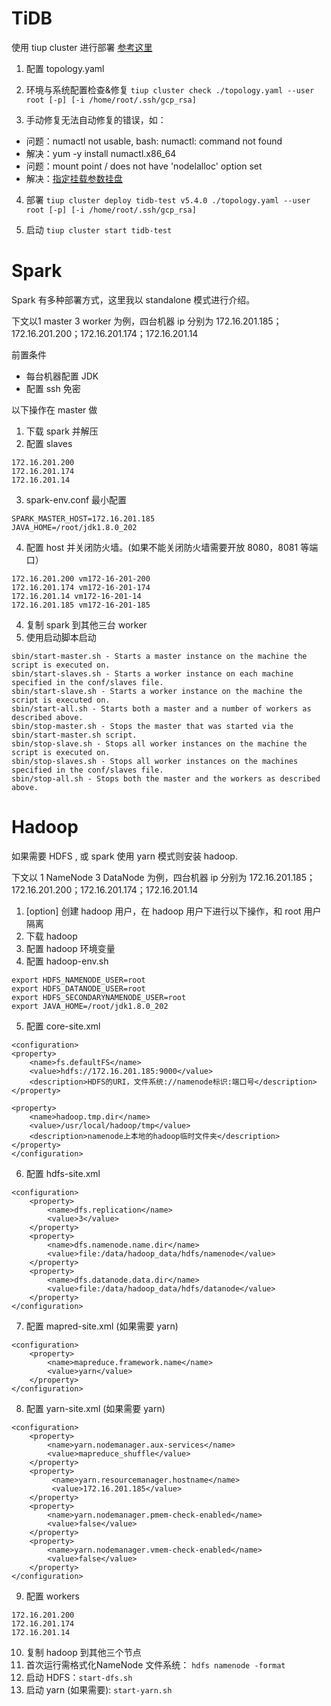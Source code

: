 # TiDB
使用 tiup cluster 进行部署 [参考这里](https://docs.pingcap.com/zh/tidb/stable/production-deployment-using-tiup)
1. 配置 topology.yaml


2. 环境与系统配置检查&修复 `tiup cluster check ./topology.yaml --user root [-p] [-i /home/root/.ssh/gcp_rsa]`


3. 手动修复无法自动修复的错误，如：
- 问题：numactl not usable, bash: numactl: command not found
- 解决：yum -y install numactl.x86_64
- 问题：mount point / does not have 'nodelalloc' option set
- 解决：[指定挂载参数挂盘](https://docs.pingcap.com/tidb/stable/check-before-deployment#mount-the-data-disk-ext4-filesystem-with-options-on-the-target-machines-that-deploy-tikv)


4. 部署 `tiup cluster deploy tidb-test v5.4.0 ./topology.yaml --user root [-p] [-i /home/root/.ssh/gcp_rsa]`


5. 启动 `tiup cluster start tidb-test`

# Spark
Spark 有多种部署方式，这里我以 standalone 模式进行介绍。

下文以1 master 3 worker 为例，四台机器 ip 分别为 172.16.201.185；172.16.201.200；172.16.201.174；172.16.201.14

前置条件
- 每台机器配置 JDK
- 配置 ssh 免密

以下操作在 master 做
1. 下载 spark 并解压
2. 配置 slaves
```
172.16.201.200
172.16.201.174
172.16.201.14
```
3. spark-env.conf 最小配置
```
SPARK_MASTER_HOST=172.16.201.185
JAVA_HOME=/root/jdk1.8.0_202
```
4. 配置 host 并关闭防火墙。(如果不能关闭防火墙需要开放 8080，8081 等端口）
```
172.16.201.200 vm172-16-201-200
172.16.201.174 vm172-16-201-174
172.16.201.14 vm172-16-201-14
172.16.201.185 vm172-16-201-185
```
4. 复制 spark 到其他三台 worker
5. 使用启动脚本启动
```
sbin/start-master.sh - Starts a master instance on the machine the script is executed on.
sbin/start-slaves.sh - Starts a worker instance on each machine specified in the conf/slaves file.
sbin/start-slave.sh - Starts a worker instance on the machine the script is executed on.
sbin/start-all.sh - Starts both a master and a number of workers as described above.
sbin/stop-master.sh - Stops the master that was started via the sbin/start-master.sh script.
sbin/stop-slave.sh - Stops all worker instances on the machine the script is executed on.
sbin/stop-slaves.sh - Stops all worker instances on the machines specified in the conf/slaves file.
sbin/stop-all.sh - Stops both the master and the workers as described above.
```

# Hadoop
如果需要 HDFS , 或 spark 使用 yarn 模式则安装 hadoop.

下文以 1 NameNode 3 DataNode 为例，四台机器 ip 分别为 172.16.201.185；172.16.201.200；172.16.201.174；172.16.201.14

1. [option] 创建 hadoop 用户，在 hadoop 用户下进行以下操作，和 root 用户隔离
2. 下载 hadoop
3. 配置 hadoop 环境变量
4. 配置 hadoop-env.sh
```
export HDFS_NAMENODE_USER=root
export HDFS_DATANODE_USER=root
export HDFS_SECONDARYNAMENODE_USER=root
export JAVA_HOME=/root/jdk1.8.0_202
```
5. 配置 core-site.xml
```
<configuration>
<property>
    <name>fs.defaultFS</name>
    <value>hdfs://172.16.201.185:9000</value>
    <description>HDFS的URI，文件系统://namenode标识:端口号</description>
</property>

<property>
    <name>hadoop.tmp.dir</name>
    <value>/usr/local/hadoop/tmp</value>
    <description>namenode上本地的hadoop临时文件夹</description>
</property>
</configuration>
```
6. 配置 hdfs-site.xml
```
<configuration> 
    <property>
        <name>dfs.replication</name>
        <value>3</value>
    </property>
    <property>
        <name>dfs.namenode.name.dir</name>
        <value>file:/data/hadoop_data/hdfs/namenode</value>    
    </property>
    <property>
        <name>dfs.datanode.data.dir</name>
        <value>file:/data/hadoop_data/hdfs/datanode</value>        
    </property>
</configuration>
```
7. 配置 mapred-site.xml (如果需要 yarn)
```
<configuration> 
    <property> 
        <name>mapreduce.framework.name</name>
        <value>yarn</value>
    </property> 
</configuration>
```
8. 配置 yarn-site.xml (如果需要 yarn)
```
<configuration>
    <property>
        <name>yarn.nodemanager.aux-services</name>
        <value>mapreduce_shuffle</value>
    </property>
    <property>
         <name>yarn.resourcemanager.hostname</name>
         <value>172.16.201.185</value>
    </property>
    <property>
        <name>yarn.nodemanager.pmem-check-enabled</name>
        <value>false</value>
    </property>
    <property>
        <name>yarn.nodemanager.vmem-check-enabled</name>
        <value>false</value>
    </property>
</configuration>
```
9. 配置 workers
```
172.16.201.200
172.16.201.174
172.16.201.14
```
10. 复制 hadoop 到其他三个节点
11. 首次运行需格式化NameNode 文件系统： `hdfs namenode -format`
12. 启动 HDFS：`start-dfs.sh`
13. 启动 yarn (如果需要): `start-yarn.sh`